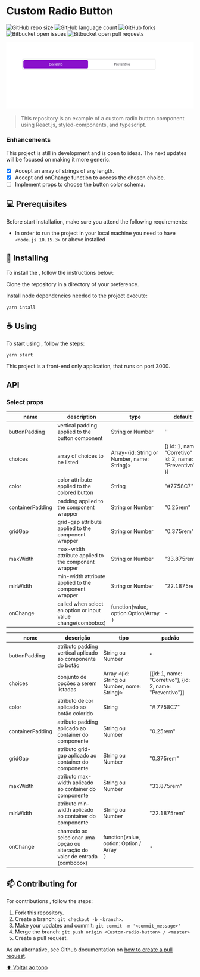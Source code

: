 # Custom Radio Button

<!---Esses são exemplos. Veja https://shields.io para outras pessoas ou para personalizar este conjunto de escudos. Você pode querer incluir dependências, status do projeto e informações de licença aqui--->

![GitHub repo size](https://img.shields.io/github/repo-size/feliciovcm/custom-radio-button?style=for-the-badge)
![GitHub language count](https://img.shields.io/github/languages/count/feliciovcm/custom-radio-button?style=for-the-badge)
![GitHub forks](https://img.shields.io/github/forks/feliciovcm/custom-radio-button?style=for-the-badge)
![Bitbucket open issues](https://img.shields.io/bitbucket/issues/feliciovcm/custom-radio-button?style=for-the-badge)
![Bitbucket open pull requests](https://img.shields.io/bitbucket/pr-raw/feliciovcm/custom-radio-button?style=for-the-badge)

<img src="/public/layout.png" alt="Exemplo Layout">

> This repository is an example of a custom radio button component using React.js, styled-components, and typescript.

### Enhancements

This project is still in development and is open to ideas. The next updates will be focused on making it more generic.

- [x] Accept an array of strings of any length.
- [x] Accept and onChange function to access the chosen choice.
- [ ] Implement props to choose the button color schema.

## 💻 Prerequisites

Before start installation, make sure you attend the following requirements:

<!---Estes são apenas requisitos de exemplo. Adicionar, duplicar ou remover conforme necessário--->

- In order to run the project in your local machine you need to have `<node.js 10.15.3>` or above installed

## 🚀 Installing

To install the <Custom-radio-button>, follow the instructions below:

Clone the repository in a directory of your preference.

Install node dependencies needed to the project execute:

```
yarn intall
```

## ☕ Using <Custom-radio-button>

To start using <Custom-radio-button>, follow the steps:

```
yarn start
```

This project is a front-end only application, that runs on port 3000.


## API

### Select props

| name | description | type | default |
| --- | --- | --- | --- |
| buttonPadding | vertical padding applied to the button component | String or Number | '' |
| choices | array of choices to be listed | Array<{id: String or Number, name: String}> | [{ id: 1, name: "Corretivo" },{ id: 2, name: "Preventivo" }] |
| color | color attribute applied to the colored button | String | "#7758C7" |
| containerPadding | padding applied to the component wrapper | String or Number | "0.25rem" |
| gridGap | grid-gap attribute applied to the component wrapper | String or Number | "0.375rem" |
| maxWidth | max-width attribute applied to the component wrapper | String or Number | "33.875rem" |
| minWidth | min-width attribute applied to the component wrapper | String or Number | "22.1875rem" |
| onChange | called when select an option or input value change(combobox) | function(value, option:Option/Array<Option>) | - |


| nome | descrição | tipo | padrão |
| --- | --- | --- | --- |
| buttonPadding | atributo padding vertical aplicado ao componente do botão | String ou Number | '' |
| choices | conjunto de opções a serem listadas | Array <{id: String ou Number, nome: String}> | [{id: 1, name: "Corretivo"}, {id: 2, name: "Preventivo"}] |
| color | atributo de cor aplicado ao botão colorido | String | "# 7758C7" |
| containerPadding | atributo padding aplicado ao container do componente | String ou Number | "0.25rem" |
| gridGap | atributo grid-gap aplicado ao container do componente | String ou Number | "0.375rem" |
| maxWidth | atributo max-width aplicado ao container do componente | String ou Number | "33.875rem" |
| minWidth | atributo min-width aplicado ao container do componente | String ou Number | "22.1875rem" |
| onChange | chamado ao selecionar uma opção ou alteração do valor de entrada (combobox) | function(value, option: Option / Array <Option>) | - |


## 📫 Contributing for <Custom-radio-button>

<!---Se o seu README for longo ou se você tiver algum processo ou etapas específicas que deseja que os contribuidores sigam, considere a criação de um arquivo CONTRIBUTING.md separado--->

For contributions <Custom-radio-button>, follow the steps:

1. Fork this repository.
2. Create a branch: `git checkout -b <branch>`.
3. Make your updates and commit: `git commit -m '<commit_message>'`
4. Merge the branch: `git push origin <Custom-radio-button> / <master>`
5. Create a pull request.

As an alternative, see Github documentation on [how to create a pull request](https://help.github.com/en/github/collaborating-with-issues-and-pull-requests/creating-a-pull-request).


[⬆ Voltar ao topo](#Custom-radio-button)<br>
